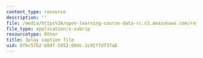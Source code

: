 ```yaml
---
content_type: resource
description: ''
file: /media/https%3A/open-learning-course-data-rc.s3.amazonaws.com/res-18-009-learn-differential-equations-up-close-with-gilbert-strang-and-cleve-moler-fall-2015/8f6c57b2b84f585280dc1c92ffdf37a8_qJOQOkJ7rI8.vtt
file_type: application/x-subrip
resourcetype: Other
title: 3play caption file
uid: 8f6c57b2-b84f-5852-80dc-1c92ffdf37a8
---
```

